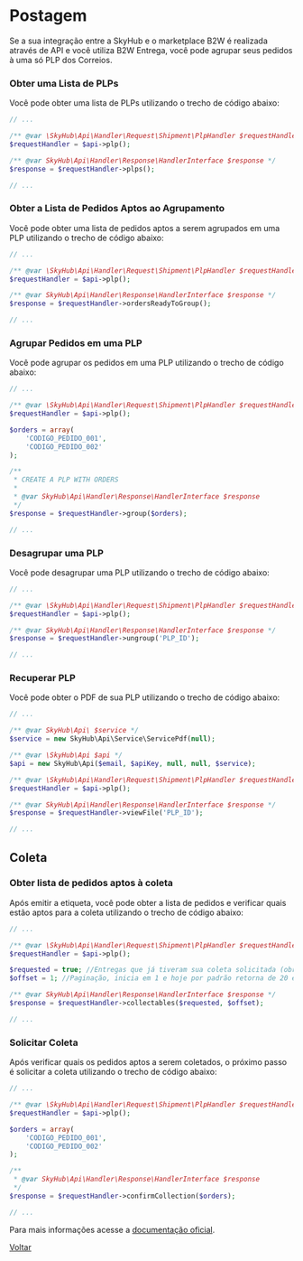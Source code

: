 # Postagem

Se a sua integração entre a SkyHub e o marketplace B2W é realizada através de API e você utiliza B2W Entrega, você pode agrupar seus pedidos à uma só PLP dos Correios.


### Obter uma Lista de PLPs

Você pode obter uma lista de PLPs utilizando o trecho de código abaixo:

```php
// ...

/** @var \SkyHub\Api\Handler\Request\Shipment\PlpHandler $requestHandler */
$requestHandler = $api->plp();

/** @var SkyHub\Api\Handler\Response\HandlerInterface $response */
$response = $requestHandler->plps();

// ...
```


### Obter a Lista de Pedidos Aptos ao Agrupamento

Você pode obter uma lista de pedidos aptos a serem agrupados em uma PLP utilizando o trecho de código abaixo:

```php
// ...

/** @var \SkyHub\Api\Handler\Request\Shipment\PlpHandler $requestHandler */
$requestHandler = $api->plp();

/** @var SkyHub\Api\Handler\Response\HandlerInterface $response */
$response = $requestHandler->ordersReadyToGroup();

// ...
```


### Agrupar Pedidos em uma PLP

Você pode agrupar os pedidos em uma PLP utilizando o trecho de código abaixo:

```php
// ...

/** @var \SkyHub\Api\Handler\Request\Shipment\PlpHandler $requestHandler */
$requestHandler = $api->plp();

$orders = array(
    'CODIGO_PEDIDO_001',
    'CODIGO_PEDIDO_002'
);

/**
 * CREATE A PLP WITH ORDERS
 *
 * @var SkyHub\Api\Handler\Response\HandlerInterface $response
 */
$response = $requestHandler->group($orders);

// ...
```


### Desagrupar uma PLP

Você pode desagrupar uma PLP utilizando o trecho de código abaixo:

```php
// ...

/** @var \SkyHub\Api\Handler\Request\Shipment\PlpHandler $requestHandler */
$requestHandler = $api->plp();

/** @var SkyHub\Api\Handler\Response\HandlerInterface $response */
$response = $requestHandler->ungroup('PLP_ID');

// ...
```


### Recuperar PLP 

Você pode obter o PDF de sua PLP utilizando o trecho de código abaixo:

```php
// ...

/** @var SkyHub\Api\ $service */
$service = new SkyHub\Api\Service\ServicePdf(null);

/** @var \SkyHub\Api $api */
$api = new SkyHub\Api($email, $apiKey, null, null, $service);

/** @var \SkyHub\Api\Handler\Request\Shipment\PlpHandler $requestHandler */
$requestHandler = $api->plp();

/** @var SkyHub\Api\Handler\Response\HandlerInterface $response */
$response = $requestHandler->viewFile('PLP_ID');

// ...
```


## Coleta

### Obter lista de pedidos aptos à coleta

Após emitir a etiqueta, você pode obter a lista de pedidos e verificar quais estão aptos para a coleta utilizando o trecho de código abaixo:

```php
// ...

/** @var \SkyHub\Api\Handler\Request\Shipment\PlpHandler $requestHandler */
$requestHandler = $api->plp();

$requested = true; //Entregas que já tiveram sua coleta solicitada (obrigatório)
$offset = 1; //Paginação, inicia em 1 e hoje por padrão retorna de 20 em 20 registros. (opcional)

/** @var SkyHub\Api\Handler\Response\HandlerInterface $response */
$response = $requestHandler->collectables($requested, $offset);

// ...
```


### Solicitar Coleta

Após verificar quais os pedidos aptos a serem coletados, o próximo passo é solicitar a coleta utilizando o trecho de código abaixo:

```php
// ...

/** @var \SkyHub\Api\Handler\Request\Shipment\PlpHandler $requestHandler */
$requestHandler = $api->plp();

$orders = array(
    'CODIGO_PEDIDO_001',
    'CODIGO_PEDIDO_002'
);

/**
 * @var SkyHub\Api\Handler\Response\HandlerInterface $response
 */
$response = $requestHandler->confirmCollection($orders);

// ...
```

Para mais informações acesse a [documentação oficial](https://skyhub.gelato.io/docs/versions/1.0/resources/postagem-plp).

[Voltar](../../../README.md)

